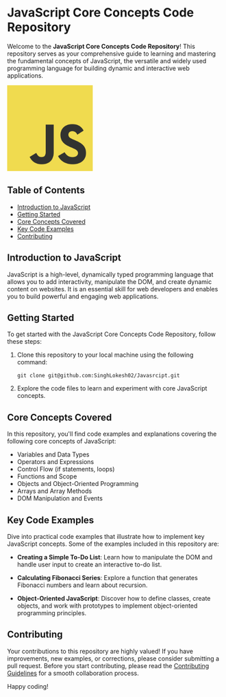 # JavaScript Core Concepts Code Repository

Welcome to the **JavaScript Core Concepts Code Repository**! This repository serves as your comprehensive guide to learning and mastering the fundamental concepts of JavaScript, the versatile and widely used programming language for building dynamic and interactive web applications.

<img src="https://raw.githubusercontent.com/voodootikigod/logo.js/master/js.png" alt="JavaScript Logo" width="200">

## Table of Contents

- [Introduction to JavaScript](#introduction-to-javascript)
- [Getting Started](#getting-started)
- [Core Concepts Covered](#core-concepts-covered)
- [Key Code Examples](#key-code-examples)
- [Contributing](#contributing)
## Introduction to JavaScript

JavaScript is a high-level, dynamically typed programming language that allows you to add interactivity, manipulate the DOM, and create dynamic content on websites. It is an essential skill for web developers and enables you to build powerful and engaging web applications.

## Getting Started

To get started with the JavaScript Core Concepts Code Repository, follow these steps:

1. Clone this repository to your local machine using the following command:
   ```
   git clone git@github.com:SinghLokesh02/Javasrcipt.git
   ```

2. Explore the code files to learn and experiment with core JavaScript concepts.

## Core Concepts Covered

In this repository, you'll find code examples and explanations covering the following core concepts of JavaScript:

- Variables and Data Types
- Operators and Expressions
- Control Flow (if statements, loops)
- Functions and Scope
- Objects and Object-Oriented Programming
- Arrays and Array Methods
- DOM Manipulation and Events

## Key Code Examples

Dive into practical code examples that illustrate how to implement key JavaScript concepts. Some of the examples included in this repository are:

- **Creating a Simple To-Do List**: Learn how to manipulate the DOM and handle user input to create an interactive to-do list.

- **Calculating Fibonacci Series**: Explore a function that generates Fibonacci numbers and learn about recursion.

- **Object-Oriented JavaScript**: Discover how to define classes, create objects, and work with prototypes to implement object-oriented programming principles.

## Contributing

Your contributions to this repository are highly valued! If you have improvements, new examples, or corrections, please consider submitting a pull request. Before you start contributing, please read the [Contributing Guidelines](CONTRIBUTING.md) for a smooth collaboration process.


Happy coding!

